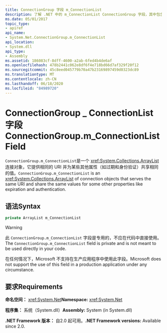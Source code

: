```yaml
---
title: ConnectionGroup 字段 m_ConnectionList
description: 了解 .NET 中的 m_ConnectionList ConnectionGroup 字段，其中包含为其他属性提供相同 URI 和共享值的连接对象。
ms.date: 05/01/2017
topic_type:
- apiref
api_name:
- System.Net.ConnectionGroup.m_ConnectionList
api_location:
- System.dll
api_type:
- Assembly
ms.assetid: 186083cf-8dff-4600-a2ab-6fed4b4de6af
ms.openlocfilehash: 478b2441c062e8df6f4e718bd66d7af329f20f12
ms.sourcegitcommit: 45c8eed045779b70a47b23169897459d0323dc89
ms.translationtype: MT
ms.contentlocale: zh-CN
ms.lasthandoff: 06/18/2020
ms.locfileid: "84989720"
---
```

# <a name="connectiongroupm_connectionlist-field"></a><span data-ttu-id="504c2-103">ConnectionGroup \_ ConnectionList 字段</span><span class="sxs-lookup"><span data-stu-id="504c2-103">ConnectionGroup.m\_ConnectionList Field</span></span>

<span data-ttu-id="504c2-104">`ConnectionGroup.m_ConnectionList`是一个 <xref:System.Collections.ArrayList> 连接对象，它提供相同的 URI 并为某些其他属性（如过期和身份验证）共享相同的值。</span><span class="sxs-lookup"><span data-stu-id="504c2-104">`ConnectionGroup.m_ConnectionList` is an <xref:System.Collections.ArrayList> of connection objects that serves the same URI and share the same values for some other properties like expiration and authentication.</span></span>

## <a name="syntax"></a><span data-ttu-id="504c2-105">语法</span><span class="sxs-lookup"><span data-stu-id="504c2-105">Syntax</span></span>
  
```csharp  
private ArrayList m_ConnectionList
```

> [!WARNING]
> <span data-ttu-id="504c2-106">此 `ConnectionGroup.m_ConnectionList` 字段是专用的，不应在代码中直接使用。</span><span class="sxs-lookup"><span data-stu-id="504c2-106">The `ConnectionGroup.m_ConnectionList` field is private and is not meant to be used directly in your code.</span></span>
>
> <span data-ttu-id="504c2-107">在任何情况下，Microsoft 不支持在生产应用程序中使用此字段。</span><span class="sxs-lookup"><span data-stu-id="504c2-107">Microsoft does not support the use of this field in a production application under any circumstance.</span></span>

## <a name="requirements"></a><span data-ttu-id="504c2-108">要求</span><span class="sxs-lookup"><span data-stu-id="504c2-108">Requirements</span></span>

<span data-ttu-id="504c2-109">**命名空间：** <xref:System.Net></span><span class="sxs-lookup"><span data-stu-id="504c2-109">**Namespace:** <xref:System.Net></span></span>

<span data-ttu-id="504c2-110">**程序集：** 系统（System.dll）</span><span class="sxs-lookup"><span data-stu-id="504c2-110">**Assembly:** System (in System.dll)</span></span>

<span data-ttu-id="504c2-111">**.NET Framework 版本：** 自2.0 起可用。</span><span class="sxs-lookup"><span data-stu-id="504c2-111">**.NET Framework versions:** Available since 2.0.</span></span>
